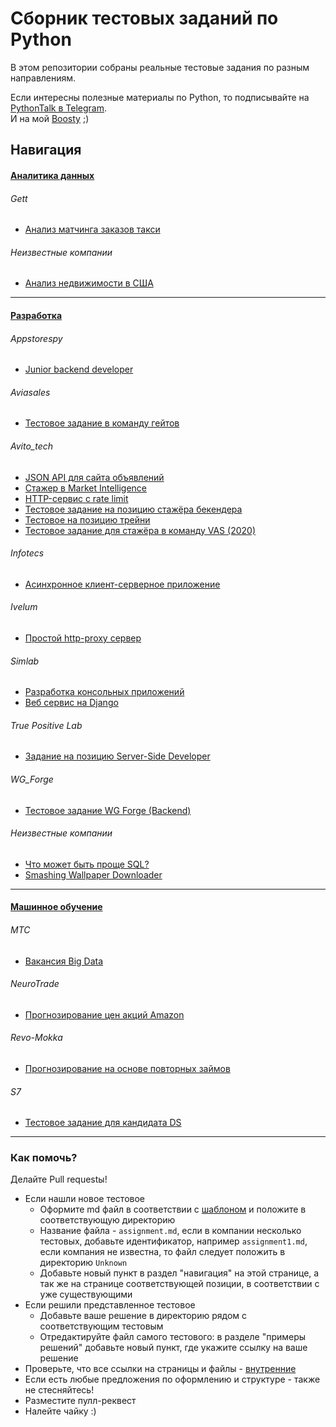 # Сборник тестовых заданий по Python

В этом репозитории собраны реальные тестовые задания по разным направлениям. 

Если интересны полезные материалы по Python, то подписывайте на [PythonTalk в Telegram](https://t.me/pythontalk_ru).  
И на мой [Boosty](https://boosty.to/obulygin) ;)

## Навигация

#### [Аналитика данных](/analyst/README.md)

###### Gett

- [Анализ матчинга заказов такси](/analyst/Gett/assignment.md)

###### Неизвестные компании

- [Анализ недвижимости в США](/analyst/Unknown/assignment.md)

***

#### [Разработка](/developer/README.md)

###### Appstorespy

- [Junior backend developer](/developer/Appstorespy/assignment.md)
  
###### Aviasales

- [Тестовое задание в команду гейтов](/developer/aviasales/assignment.md)

###### Avito_tech

- [JSON API для сайта объявлений](/developer/Avito_tech/assignment1.md)
- [Стажер в Market Intelligence](/developer/Avito_tech/assignment2.md)
- [HTTP-сервис с rate limit](/developer/Avito_tech/assignment3.md)
- [Тестовое задание на позицию стажёра бекендера](/developer/Avito_tech/assignment4.md)
- [Тестовое на позицию трейни](/developer/Avito_tech/assignment5)
- [Тестовое задание для стажёра в команду VAS (2020)](/developer/Avito_tech/assignment6.md)

###### Infotecs

- [Асинхронное клиент-серверное приложение](/developer/Infotecs/assignment.md)

###### Ivelum

- [Простой http-proxy сервер](/developer/Ivelum/assignment.md)

###### Simlab

- [Разработка консольных приложений](/developer/SIMLAB/assignment1.md)
- [Веб сервис на Django](/developer/SIMLAB/assignment2.md)

###### True Positive Lab

- [Задание на позицию Server-Side Developer](/developer/True%20Positive%20Lab/assignment.md)

###### WG_Forge

- [Тестовое задание WG Forge (Backend)](/developer/WG_Forge/assignment.md)

###### Неизвестные компании

- [Что может быть проще SQL?](/developer/Unknown/assignment1.md)
- [Smashing Wallpaper Downloader](/developer/Unknown/assignment2.md)

***

#### [Машинное обучение](/ml/README.md)

###### МТС

- [Вакансия Big Data](/ml/mts/assignment.md)

###### NeuroTrade

- [Прогнозирование цен акций Amazon](/ml/NeuroTrade/assignment.md)

###### Revo-Mokka

- [Прогнозирование на основе повторных займов](/ml/Revo-Mokka/assignment.md)

###### S7

- [Тестовое задание для кандидата DS](/ml/s7/assignment.md)

***

### Как помочь?

Делайте Pull requestы!

- Если нашли новое тестовое
	- Оформите md файл в соответствии с [шаблоном](Assignments-template.md) и положите в соответствующую директорию
	- Название файла - `assignment.md`, если в компании несколько тестовых, добавьте идентификатор, например `assignment1.md`, если компания не известна, то файл следует положить в директорию `Unknown`
	- Добавьте новый пункт в раздел "навигация" на этой странице, а так же на странице соответствующей позиции, в соответствии с уже существующими
- Если решили представленное тестовое
	- Добавьте ваше решение в директорию рядом с соответствующим тестовым
	- Отредактируйте файл самого тестового: в разделе "примеры решений" добавьте новый пункт, где укажите ссылку на ваше решение
- Проверьте, что все ссылки на страницы и файлы - [внутренние](https://docs.github.com/ru/get-started/writing-on-github/getting-started-with-writing-and-formatting-on-github/basic-writing-and-formatting-syntax#relative-links)
- Если есть любые предложения по оформлению и структуре - также не стесняйтесь! 
- Разместите пулл-реквест
- Налейте чайку :)